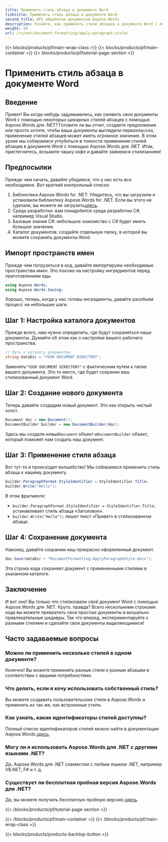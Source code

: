 ```yaml
---
title: Применить стиль абзаца в документе Word
linktitle: Применить стиль абзаца в документе Word
second_title: API обработки документов Aspose.Words
description: Узнайте, как применять стили абзацев в документе Word с помощью Aspose.Words для .NET. Следуйте нашему пошаговому руководству для создания безупречного профессионального документа.
weight: 10
url: /ru/net/document-formatting/apply-paragraph-style/
---
```


{{< blocks/products/pf/main-wrap-class >}}
{{< blocks/products/pf/main-container >}}
{{< blocks/products/pf/tutorial-page-section >}}

# Применить стиль абзаца в документе Word

## Введение

Привет! Вы когда-нибудь задумывались, как оживить свои документы Word с помощью некоторых шикарных стилей абзацев с помощью Aspose.Words для .NET? Готовите ли вы отчет, создаете предложение или просто хотите, чтобы ваши документы выглядели первоклассно, применение стилей абзацев может иметь огромное значение. В этом уроке мы собираемся углубиться в тонкости применения стилей абзацев в документе Word с помощью Aspose.Words для .NET. Итак, пристегнитесь, возьмите чашку кофе и давайте займемся стилизанием!

## Предпосылки

Прежде чем начать, давайте убедимся, что у нас есть все необходимое. Вот краткий контрольный список:

1.  Библиотека Aspose.Words for .NET: Убедитесь, что вы загрузили и установили библиотеку Aspose.Words for .NET. Если вы этого не сделали, вы можете ее загрузить[здесь](https://releases.aspose.com/words/net/).
2. Среда разработки: вам понадобится среда разработки C#, например Visual Studio.
3. Базовые знания C#: небольшое знакомство с C# будет иметь большое значение.
4. Каталог документов: создайте отдельную папку, в которой вы можете сохранять документы Word.

## Импорт пространств имен

Прежде чем погрузиться в код, давайте импортируем необходимые пространства имен. Это похоже на настройку ингредиентов перед приготовлением еды.

```csharp
using Aspose.Words;
using Aspose.Words.Saving;
```

Хорошо, теперь, когда у нас готовы ингредиенты, давайте разобьем процесс на небольшие шаги.

## Шаг 1: Настройка каталога документов

Прежде всего, нам нужно определить, где будут сохраняться наши документы. Думайте об этом как о настройке вашего рабочего пространства.

```csharp
// Путь к каталогу документов.
string dataDir = "YOUR DOCUMENT DIRECTORY";
```

 Заменять`"YOUR DOCUMENT DIRECTORY"` с фактическим путем к папке вашего документа. Это то место, где будет сохранен ваш стилизованный документ Word.

## Шаг 2: Создание нового документа

Теперь давайте создадим новый документ. Это как открыть чистый холст.

```csharp
Document doc = new Document();
DocumentBuilder builder = new DocumentBuilder(doc);
```

 Здесь мы создали новый`Document` объект и`DocumentBuilder` объект, который поможет нам создать наш документ.

## Шаг 3: Применение стиля абзаца

Вот тут-то и происходит волшебство! Мы собираемся применить стиль абзаца к нашему документу.

```csharp
builder.ParagraphFormat.StyleIdentifier = StyleIdentifier.Title;
builder.Write("Hello");
```

В этом фрагменте:
- `builder.ParagraphFormat.StyleIdentifier = StyleIdentifier.Title;` устанавливает стиль абзаца «Заголовок».
- `builder.Write("Hello");` пишет текст «Привет» в стилизованном абзаце.

## Шаг 4: Сохранение документа

Наконец, давайте сохраним наш прекрасно оформленный документ.

```csharp
doc.Save(dataDir + "DocumentFormatting.ApplyParagraphStyle.docx");
```

Эта строка кода сохраняет документ с примененными стилями в указанном каталоге.

## Заключение

И вот оно! Вы только что стилизовали свой документ Word с помощью Aspose.Words для .NET. Круто, правда? Всего несколькими строками кода вы можете превратить свои простые документы в визуально привлекательные шедевры. Так что вперед, экспериментируйте с разными стилями и сделайте свои документы выделяющимися!

## Часто задаваемые вопросы

### Можно ли применить несколько стилей в одном документе?

Конечно! Вы можете применять разные стили к разным абзацам в соответствии с вашими потребностями.

### Что делать, если я хочу использовать собственный стиль?

Вы можете создавать пользовательские стили в Aspose.Words и применять их так же, как встроенные стили.

### Как узнать, какие идентификаторы стилей доступны?

 Полный список идентификаторов стилей можно найти в документации Aspose.Words.[здесь](https://reference.aspose.com/words/net/).

### Могу ли я использовать Aspose.Words для .NET с другими языками .NET?

Да, Aspose.Words для .NET совместим с любым языком .NET, например VB.NET, F# и т. д.

### Существует ли бесплатная пробная версия Aspose.Words для .NET?

 Да, вы можете получить бесплатную пробную версию.[здесь](https://releases.aspose.com/).

{{< /blocks/products/pf/tutorial-page-section >}}

{{< /blocks/products/pf/main-container >}}
{{< /blocks/products/pf/main-wrap-class >}}

{{< blocks/products/products-backtop-button >}}
